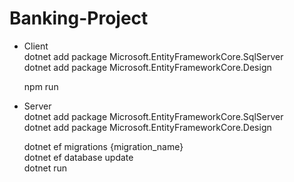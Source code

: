 # Banking-Project
- Client <br>
  dotnet add package Microsoft.EntityFrameworkCore.SqlServer <br>
  dotnet add package Microsoft.EntityFrameworkCore.Design <br>
  
  npm run
  
- Server <br>
  dotnet add package Microsoft.EntityFrameworkCore.SqlServer <br>
  dotnet add package Microsoft.EntityFrameworkCore.Design <br>
  
  dotnet ef migrations {migration_name} <br>
  dotnet ef database update <br>
  dotnet run

